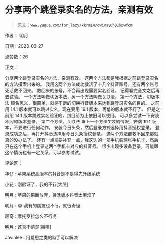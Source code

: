 # 分享两个跳登录实名的方法，亲测有效

> 原文：[`www.yuque.com/for_lazy/xkrm14/cwivsyuh81kpwfcm`](https://www.yuque.com/for_lazy/xkrm14/cwivsyuh81kpwfcm)

作者： 明月

日期：2023-03-27

点赞数：26

正文：

分享两个跳登录实名的方法，亲测有效。 这两个方法都是我根据之前跳登录实名的方法摸索出来的。 我用这两个方法成功救活了十几个抖音账号，还有两个账号死活救不回来。 救回来的账号，不会再出现需要实名验证。 记得看完全文之后再去试验。 一个方法叫做切版本法，另一个方法叫做关联法。 第一个方法，切版本法 顾名思义，很简单，就是不断的切换抖音版本来达到跳登录实名的目的。 之前用 14.1 版本就可以跳过实名，现在要用 19.1 版本，再低的版本就不行了。 但是之前用 14.1 版本跳过实名验证的，到目前为止依旧可以使用。 可以多尝试一下安装不同的版本登录。 第二个方法，关联法 当上一个方法失效的情况，安装 19.1 版本，不要进行任何动作。 安装今日头条，然后登录方式选择用抖音授权登录。 登录成功之后，再打开抖音选择用今日头条授权登录。 这两个方法都救不回来那就真的没办法了。 还有一点需要补充一点，我这边的一部手机装两张手机卡，然后只在这个手机上登录这两个手机卡对应的抖音号。 很少出现多设备登录，可能跟这个情况也有一定关系，可以参考试试。

评论区：

华仔 : 苹果系统高版本的抖音是不是得先升级系统

小花 : 刚验证了，我的不行[大哭]

明月 : 苹果的果断放弃，换低版本抖音太麻烦了

明月 : 😂 我有的朋友也不行，就很奇怪

顾奇 : 摩托罗拉怎么不行呢

明月 : 这真不清楚[撇嘴]

Javinlee : 用爱思之类的助手可以解决

